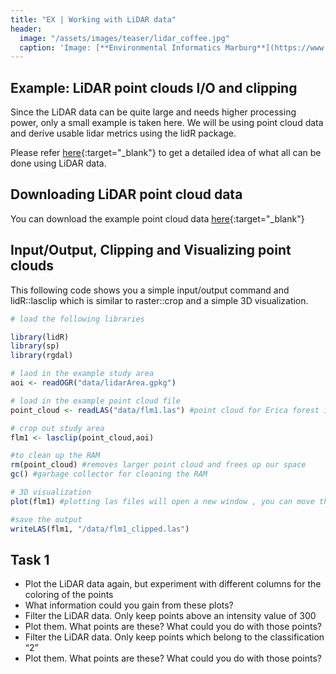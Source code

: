 ```yaml
---
title: "EX | Working with LiDAR data"
header:
  image: "/assets/images/teaser/lidar_coffee.jpg"
  caption: 'Image: [**Environmental Informatics Marburg**](https://www.uni-marburg.de/en/fb19/disciplines/physisch/environmentalinformatics){:target="_blank"}'
---
```


## Example: LiDAR point clouds I/O and clipping

Since the LiDAR data can be quite large and needs higher processing power, only a small example is taken here. 
We will be using point cloud data and derive usable lidar metrics using the lidR package. 

Please refer [here](https://r-lidar.github.io/lidRbook/){:target="_blank"} to get a detailed idea of what all can be done using LiDAR data.

## Downloading LiDAR point cloud data

You can download the example point cloud data [here](http://85.214.102.111/kili_data/){:target="_blank"}

## Input/Output, Clipping and Visualizing point clouds

This following code shows you a simple input/output command and lidR::lasclip which is similar to raster::crop and a simple 3D visualization.

```r
# load the following libraries

library(lidR)
library(sp)
library(rgdal)

# laod in the example study area
aoi <- readOGR("data/lidarArea.gpkg")

# load in the example point cloud file 
point_cloud <- readLAS("data/flm1.las") #point cloud for Erica forest in Mt. Kilimanjaro

# crop out study area
flm1 <- lasclip(point_cloud,aoi)

#to clean up the RAM
rm(point_cloud) #removes larger point cloud and frees up our space
gc() #garbage collector for cleaning the RAM

# 3D visualization
plot(flm1) #plotting las files will open a new window , you can move the data in 360 degress to notice the vegetation structure

#save the output
writeLAS(flm1, "/data/flm1_clipped.las")

```

## Task 1

* Plot the LiDAR data again, but experiment with different columns for the coloring of the points
* What information could you gain from these plots?
* Filter the LiDAR data. Only keep points above an intensity value of 300
* Plot them. What points are these? What could you do with those points?
* Filter the LiDAR data. Only keep points which belong to the classification “2”
* Plot them. What points are these? What could you do with those points?




